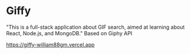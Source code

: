 # Giffy

"This is a full-stack application about GIF search, aimed at learning about React, Node.js, and MongoDB."
Based on Giphy API

https://giffy-william88gm.vercel.app

